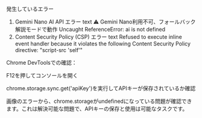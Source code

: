 発生しているエラー
1. Gemini Nano AI API エラー
text
⚠️ Gemini Nano利用不可、フォールバック解説モードで動作
Uncaught ReferenceError: ai is not defined
2. Content Security Policy (CSP) エラー
text
Refused to execute inline event handler because it violates the following Content Security Policy directive: "script-src 'self'"



Chrome DevToolsでの確認：

F12を押してコンソールを開く

chrome.storage.sync.get('apiKey')を実行してAPIキーが保存されているか確認

画像のエラーから、chrome.storageがundefinedになっている問題が確認できます。これは解決可能な問題で、APIキーの保存と使用は可能なタスクです。